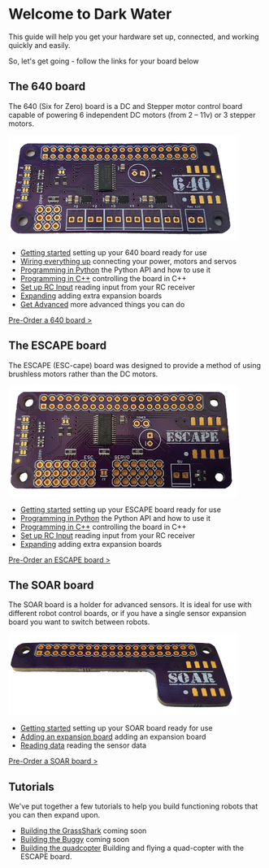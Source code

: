 # Welcome to Dark Water

This guide will help you get your hardware set up, connected, and working quickly and easily.

So, let's get going - follow the links for your board below

## The 640 board

The 640 (Six for Zero) board is a DC and Stepper motor control board capable of powering 6 independent DC motors (from 2 – 11v) or 3 stepper motors.

![640](/images/640-450.png)

- [Getting started](/640gettingstarted.html) setting up your 640 board ready for use
- [Wiring everything up](/640wiring.html) connecting your power, motors and servos
- [Programming in Python](/640python.html) the Python API and how to use it
- [Programming in C++](/640cplusplus.html) controlling the board in C++
- [Set up RC Input]() reading input from your RC receiver
- [Expanding](/expansionadding.html) adding extra expansion boards
- [Get Advanced](/640advanced.html) more advanced things you can do

[Pre-Order a 640 board >](https://darkwater.io/product/640-dc-motor-control-board/)

## The ESCAPE board

The ESCAPE (ESC-cape) board was designed to provide a method of using brushless motors rather than the DC motors.

![escape](/images/escape-450.png)

- [Getting started](/escapegettingstarted.html) setting up your ESCAPE board ready for use
- [Programming in Python](/escapepython.html) the Python API and how to use it
- [Programming in C++](/escapecplusplus.html) controlling the board in C++
- [Set up RC Input]() reading input from your RC receiver
- [Expanding](/expansionadding.html) adding extra expansion boards

[Pre-Order an ESCAPE board >](https://darkwater.io/product/escape-esc-powered-motor-control-board/)

## The SOAR board

The SOAR board is a holder for advanced sensors. It is ideal for use with different robot control boards, or if you have a single sensor expansion board you want to switch between robots.

![soar](/images/soar-450.png)

- [Getting started](/soargettingstarted.html) setting up your SOAR board ready for use
- [Adding an expansion board](/expansionadding.html) adding an expansion board
- [Reading data]() reading the sensor data

[Pre-Order a SOAR board >](https://darkwater.io/product/soar-expansion-board-holder/)

## Tutorials

We've put together a few tutorials to help you build functioning robots that you can then expand upon.

- [Building the GrassShark]() coming soon
- [Building the Buggy]() coming soon
- [Building the quadcopter](/tutorial-quadcopter.html) Building and flying a quad-copter with the ESCAPE board.
